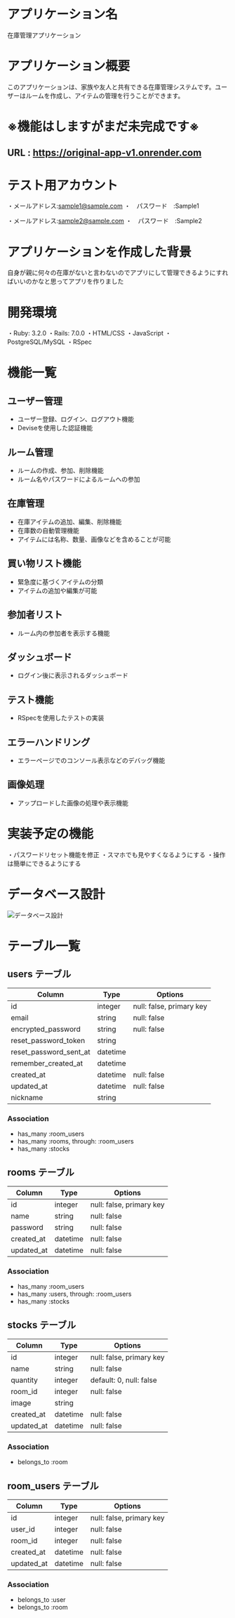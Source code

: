 # アプリケーション名
在庫管理アプリケーション

# アプリケーション概要
このアプリケーションは、家族や友人と共有できる在庫管理システムです。ユーザーはルームを作成し、アイテムの管理を行うことができます。

# ※機能はしますがまだ未完成です※
## URL : https://original-app-v1.onrender.com

# テスト用アカウント
・メールアドレス:sample1@sample.com
・　パスワード　:Sample1

・メールアドレス:sample2@sample.com
・　パスワード　:Sample2

# アプリケーションを作成した背景
自身が親に何々の在庫がないと言わないのでアプリにして管理できるようにすればいいのかなと思ってアプリを作りました

# 開発環境
・Ruby: 3.2.0
・Rails: 7.0.0
・HTML/CSS
・JavaScript
・PostgreSQL/MySQL
・RSpec

# 機能一覧

## ユーザー管理
- ユーザー登録、ログイン、ログアウト機能
- Deviseを使用した認証機能

## ルーム管理
- ルームの作成、参加、削除機能
- ルーム名やパスワードによるルームへの参加

## 在庫管理
- 在庫アイテムの追加、編集、削除機能
- 在庫数の自動管理機能
- アイテムには名称、数量、画像などを含めることが可能

## 買い物リスト機能
- 緊急度に基づくアイテムの分類
- アイテムの追加や編集が可能

## 参加者リスト
- ルーム内の参加者を表示する機能

## ダッシュボード
- ログイン後に表示されるダッシュボード

## テスト機能
- RSpecを使用したテストの実装

## エラーハンドリング
- エラーページでのコンソール表示などのデバッグ機能

## 画像処理
- アップロードした画像の処理や表示機能

# 実装予定の機能
・パスワードリセット機能を修正
・スマホでも見やすくなるようにする
・操作は簡単にできるようにする

# データベース設計
![データベース設計](https://github.com/user-attachments/assets/da00f408-0aa3-4c2b-93a2-ea138cf0ccc6)

# テーブル一覧

## users テーブル
| Column                 | Type      | Options                        |
|------------------------|-----------|--------------------------------|
| id                     | integer   | null: false, primary key       |
| email                  | string    | null: false                    |
| encrypted_password     | string    | null: false                    |
| reset_password_token   | string    |                                |
| reset_password_sent_at | datetime  |                                |
| remember_created_at    | datetime  |                                |
| created_at             | datetime  | null: false                    |
| updated_at             | datetime  | null: false                    |
| nickname               | string    |                                |

### Association
- has_many :room_users
- has_many :rooms, through: :room_users
- has_many :stocks

## rooms テーブル
| Column      | Type      | Options                        |
|-------------|-----------|--------------------------------|
| id          | integer   | null: false, primary key       |
| name        | string    | null: false                    |
| password    | string    | null: false                    |
| created_at  | datetime  | null: false                    |
| updated_at  | datetime  | null: false                    |

### Association
- has_many :room_users
- has_many :users, through: :room_users
- has_many :stocks

## stocks テーブル
| Column      | Type      | Options                        |
|-------------|-----------|--------------------------------|
| id          | integer   | null: false, primary key       |
| name        | string    | null: false                    |
| quantity    | integer   | default: 0, null: false        |
| room_id     | integer   | null: false                    |
| image       | string    |                                |
| created_at  | datetime  | null: false                    |
| updated_at  | datetime  | null: false                    |

### Association
- belongs_to :room

## room_users テーブル
| Column      | Type      | Options                        |
|-------------|-----------|--------------------------------|
| id          | integer   | null: false, primary key       |
| user_id     | integer   | null: false                    |
| room_id     | integer   | null: false                    |
| created_at  | datetime  | null: false                    |
| updated_at  | datetime  | null: false                    |

### Association
- belongs_to :user
- belongs_to :room
